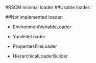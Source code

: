 #RSCM minimal loader
##Usable loader:

##Not implemented loader:
* EnvironmentVariableLoader
* YamlFileLoader
* PropertiesFileLoader


* HierarchicalLoaderBuilder